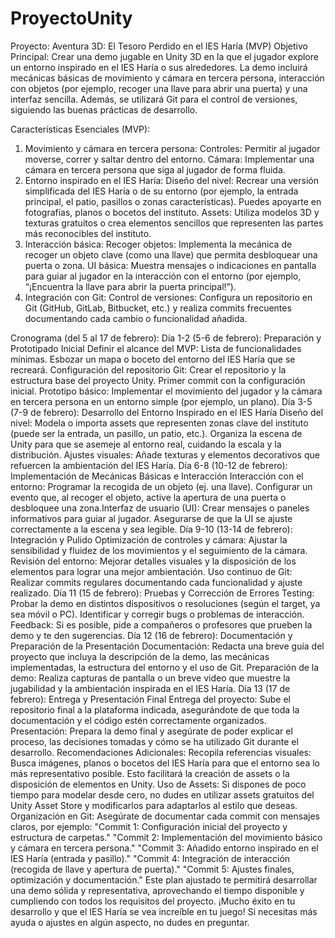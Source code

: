 # ProyectoUnity

Proyecto: Aventura 3D: El Tesoro Perdido en el IES Haría (MVP)
Objetivo Principal:
Crear una demo jugable en Unity 3D en la que el jugador explore un entorno inspirado en el IES Haría o sus alrededores. La demo
incluirá mecánicas básicas de movimiento y cámara en tercera persona, interacción con objetos (por ejemplo, recoger una llave para abrir
una puerta) y una interfaz sencilla. Además, se utilizará Git para el control de versiones, siguiendo las buenas prácticas de desarrollo.

Características Esenciales (MVP):
1. Movimiento y cámara en tercera persona:
Controles: Permitir al jugador moverse, correr y saltar dentro del entorno.
Cámara: Implementar una cámara en tercera persona que siga al jugador de forma fluida.
2. Entorno inspirado en el IES Haría:
Diseño del nivel: Recrear una versión simplificada del IES Haría o de su entorno (por ejemplo, la entrada principal, el patio,
pasillos o zonas características). Puedes apoyarte en fotografías, planos o bocetos del instituto.
Assets: Utiliza modelos 3D y texturas gratuitos o crea elementos sencillos que representen las partes más reconocibles del
instituto.
3. Interacción básica:
Recoger objetos: Implementa la mecánica de recoger un objeto clave (como una llave) que permita desbloquear una puerta
o zona.
UI básica: Muestra mensajes o indicaciones en pantalla para guiar al jugador en la interacción con el entorno (por ejemplo,
“¡Encuentra la llave para abrir la puerta principal!”).
4. Integración con Git:
Control de versiones: Configura un repositorio en Git (GitHub, GitLab, Bitbucket, etc.) y realiza commits frecuentes
documentando cada cambio o funcionalidad añadida.

Cronograma (del 5 al 17 de febrero):
Día 1-2 (5-6 de febrero): Preparación y Prototipado Inicial
Definir el alcance del MVP:
Lista de funcionalidades mínimas.
Esbozar un mapa o boceto del entorno del IES Haría que se recreará.
Configuración del repositorio Git:
Crear el repositorio y la estructura base del proyecto Unity.
Primer commit con la configuración inicial.
Prototipo básico:
Implementar el movimiento del jugador y la cámara en tercera persona en un entorno simple (por ejemplo, un plano).
Día 3-5 (7-9 de febrero): Desarrollo del Entorno Inspirado en el IES Haría
Diseño del nivel:
Modela o importa assets que representen zonas clave del instituto (puede ser la entrada, un pasillo, un patio, etc.).
Organiza la escena de Unity para que se asemeje al entorno real, cuidando la escala y la distribución.
Ajustes visuales:
Añade texturas y elementos decorativos que refuercen la ambientación del IES Haría.
Día 6-8 (10-12 de febrero): Implementación de Mecánicas Básicas e Interacción
Interacción con el entorno:
Programar la recogida de un objeto (ej. una llave).
Configurar un evento que, al recoger el objeto, active la apertura de una puerta o desbloquee una zona.Interfaz de usuario (UI):
Crear mensajes o paneles informativos para guiar al jugador.
Asegurarse de que la UI se ajuste correctamente a la escena y sea legible.
Día 9-10 (13-14 de febrero): Integración y Pulido
Optimización de controles y cámara:
Ajustar la sensibilidad y fluidez de los movimientos y el seguimiento de la cámara.
Revisión del entorno:
Mejorar detalles visuales y la disposición de los elementos para lograr una mejor ambientación.
Uso continuo de Git:
Realizar commits regulares documentando cada funcionalidad y ajuste realizado.
Día 11 (15 de febrero): Pruebas y Corrección de Errores
Testing:
Probar la demo en distintos dispositivos o resoluciones (según el target, ya sea móvil o PC).
Identificar y corregir bugs o problemas de interacción.
Feedback:
Si es posible, pide a compañeros o profesores que prueben la demo y te den sugerencias.
Día 12 (16 de febrero): Documentación y Preparación de la Presentación
Documentación:
Redacta una breve guía del proyecto que incluya la descripción de la demo, las mecánicas implementadas, la estructura del
entorno y el uso de Git.
Preparación de la demo:
Realiza capturas de pantalla o un breve video que muestre la jugabilidad y la ambientación inspirada en el IES Haría.
Día 13 (17 de febrero): Entrega y Presentación Final
Entrega del proyecto:
Sube el repositorio final a la plataforma indicada, asegurándote de que toda la documentación y el código estén
correctamente organizados.
Presentación:
Prepara la demo final y asegúrate de poder explicar el proceso, las decisiones tomadas y cómo se ha utilizado Git durante el
desarrollo.
Recomendaciones Adicionales:
Recopila referencias visuales:
Busca imágenes, planos o bocetos del IES Haría para que el entorno sea lo más representativo posible. Esto facilitará la creación
de assets o la disposición de elementos en Unity.
Uso de Assets:
Si dispones de poco tiempo para modelar desde cero, no dudes en utilizar assets gratuitos del Unity Asset Store y modificarlos para
adaptarlos al estilo que deseas.
Organización en Git:
Asegúrate de documentar cada commit con mensajes claros, por ejemplo:
"Commit 1: Configuración inicial del proyecto y estructura de carpetas."
"Commit 2: Implementación del movimiento básico y cámara en tercera persona."
"Commit 3: Añadido entorno inspirado en el IES Haría (entrada y pasillo)."
"Commit 4: Integración de interacción (recogida de llave y apertura de puerta)."
"Commit 5: Ajustes finales, optimización y documentación."
Este plan ajustado te permitirá desarrollar una demo sólida y representativa, aprovechando el tiempo disponible y cumpliendo con todos
los requisitos del proyecto. ¡Mucho éxito en tu desarrollo y que el IES Haría se vea increíble en tu juego! Si necesitas más ayuda o ajustes
en algún aspecto, no dudes en preguntar.
